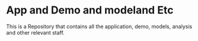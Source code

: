 # App and Demo and modeland Etc
This is a Repository that contains all the application, demo, models, analysis and other relevant staff.
